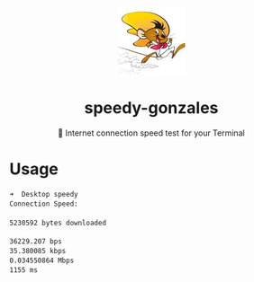 <div align="center">
  <img 
    src="https://raw.githubusercontent.com/estebanborai/speedy-gonzales/master/assets/logo.jpg"
    height="120"
    width="120"
  />
  <h1>speedy-gonzales</h1>
  <span>💨 Internet connection speed test for your Terminal</span>
</div>

# Usage

```bash
➜  Desktop speedy
Connection Speed:

5230592 bytes downloaded

36229.207 bps
35.380085 kbps
0.034550864 Mbps
1155 ms
```
